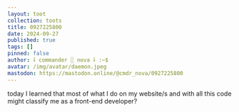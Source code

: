 ```yaml
---
layout: toot
collection: toots
title: 0927225800
date: 2024-09-27
published: true
tags: []
pinned: false
author: ⸸ commander ░ nova ⸸ :~$
avatar: /img/avatar/daemon.jpeg
mastodon: https://mastodon.online/@cmdr_nova/0927225800
---
```


today I learned that most of what I do on my website/s and with all this code might classify me as a front-end developer?
